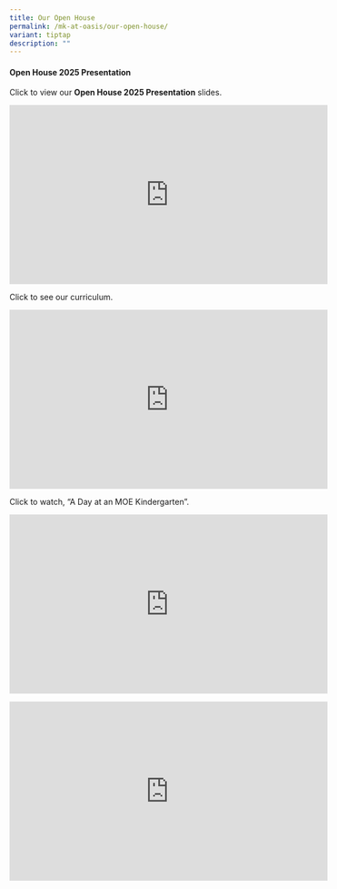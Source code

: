 ```yaml
---
title: Our Open House
permalink: /mk-at-oasis/our-open-house/
variant: tiptap
description: ""
---
```

<h4>Open House 2025 Presentation</h4>
<p>Click to view our <strong>Open House 2025 Presentation</strong> slides.</p>
<div class="iframe-wrapper">
<iframe height="315" width="560" allowfullscreen="true" frameborder="0" src="https://www.youtube.com/embed/SfAewgUfkeM?si=LhglLcUGeZRQabM2"></iframe>
</div>
<p>Click to see our curriculum.</p>
<div class="iframe-wrapper">
<iframe height="315" width="560" allowfullscreen="true" frameborder="0" src="https://www.youtube.com/embed/7d9bhL16ahA?si=FDvw5f0OODgFgSj-"></iframe>
</div>
<p>Click to watch, “A Day at an MOE Kindergarten”.</p>
<div class="iframe-wrapper">
<iframe height="315" width="560" allowfullscreen="true" frameborder="0" src="https://www.youtube.com/embed/oe_238gMozQ?si=RDbWL8ehNu6QMQyQ"></iframe>
</div>
<p></p>
<div class="iframe-wrapper">
<iframe height="315" width="560" allowfullscreen="true" frameborder="0" src="https://www.youtube.com/embed/tqBSeKf_bUQ?si=Wi2hprDif7rEaVP5"></iframe>
</div>
<p></p>